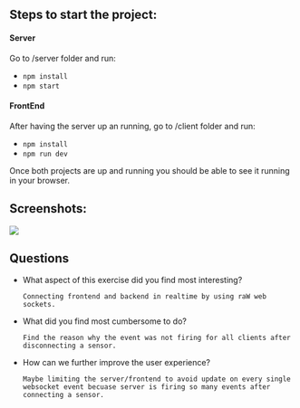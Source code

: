 ## Steps to start the project:

#### Server

Go to /server folder and run:

- `npm install`
- `npm start`

#### FrontEnd

After having the server up an running, go to /client folder and run:

- `npm install`
- `npm run dev`

Once both projects are up and running you should be able to see it running in your browser.

## Screenshots:

![](https://media.giphy.com/media/v1.Y2lkPTc5MGI3NjExYzlqOHBkMzdpcHFuYmMyMjQ0OWpzejVrMWYyMHJsdm9vdjUzeHN5dSZlcD12MV9pbnRlcm5hbF9naWZfYnlfaWQmY3Q9Zw/D9AoEpS4HhRFisTFMU/giphy.gif)

## Questions

- What aspect of this exercise did you find most interesting?

  `Connecting frontend and backend in realtime by using raW web sockets.`

- What did you find most cumbersome to do?

  `Find the reason why the event was not firing for all clients after disconnecting a sensor.`

- How can we further improve the user experience?

  `Maybe limiting the server/frontend to avoid update on every single websocket event becuase server is firing so many events after connecting a sensor.`
